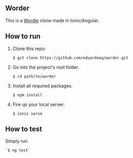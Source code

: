 ## Worder

This is a [Wordle](https://www.nytimes.com/games/wordle/index.html) clone made in Ionic/Angular.


## How to run
1. Clone this repo:

    `$ git clone https://github.com/eduardoeq/worder.git`

1. Go into the project's root folder.

    `$ cd path/to/worder`
2. Install all required packages.

    `$ npm install`

3. Fire up your local server:

    `$ ionic serve`

## How to test
Simply run 

    `$ ng test`